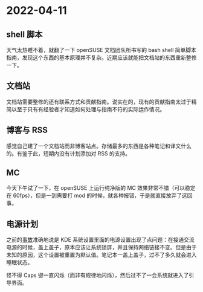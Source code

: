 # 2022-04-11

## shell 脚本

天气太热睡不着，就翻了一下 openSUSE 文档团队所书写的 bash shell 简单脚本指南，发现这个东西的基本原理并不复杂。近期应该就能把文档站的东西重新整修一下。

## 文档站

文档站需要整修的还有联系方式和贡献指南。说实在的，现有的贡献指南太过于精简以至于只有有经验者才知道如何处理与指南不符的实际运作情况。

## 博客与 RSS

感觉自己建了一个文档站而非博客站点。存储最多的东西是各种笔记和译文什么的。有鉴于此，短期内没有计划添加对 RSS 的支持。

## MC

今天下午试了一下，在 openSUSE 上运行纯净版的 MC 效果非常不错（可以稳定在 60fps），但是一到需要打 mod 的时候，就各种报错，于是就直接放弃了这回事。

## 电源计划

之前的[事故](./2022-04-01.md)准确地说是 KDE 系统设置里面的电源设置出现了点问题：在接通交流电源的时候，盖上盖子，原本应该让系统锁屏，并且保持网络链接不变。但是由于未知的原因，这个设置被重置为默认值。笔记本一盖上盖子，过不了多久就会进入睡眠状态。

怪不得 Caps 键一直闪烁（而非有规律地闪烁），然后过不了一会系统就进入了引导界面。